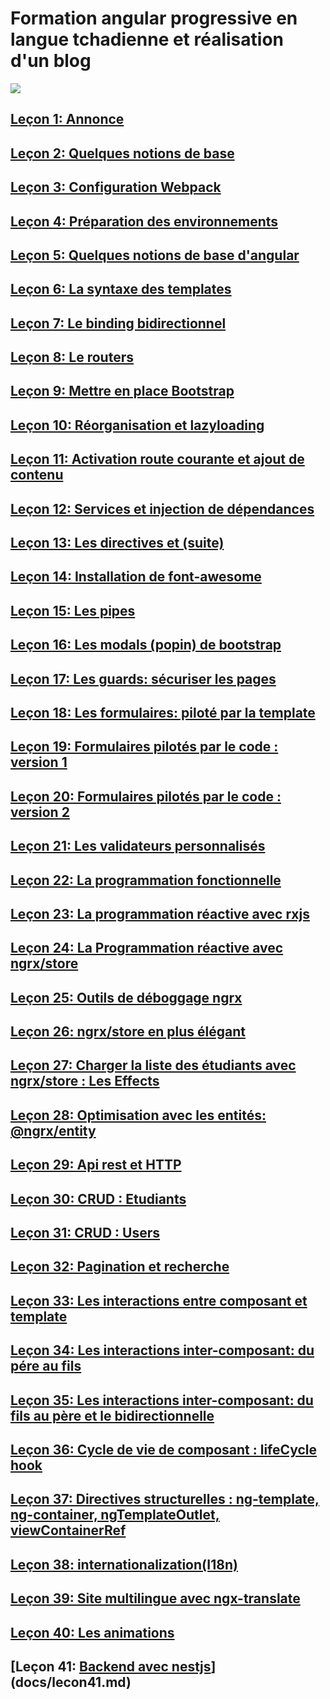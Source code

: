 # Formation angular progressive en langue tchadienne et réalisation d'un blog

![](images/gray.jpeg)

## [Leçon 1: Annonce](docs/lecon1.md)

## [Leçon 2: Quelques notions de base](docs/lecon2.md)

## [Leçon 3: Configuration Webpack](docs/lecon3.md)

## [Leçon 4: Préparation des environnements](docs/lecon4.md)

## [Leçon 5: Quelques notions de base d'angular](docs/lecon5.md)

## [Leçon 6: La syntaxe des templates](docs/lecon6.md)

## [Leçon 7: Le binding bidirectionnel](docs/lecon7.md)

## [Leçon 8: Le routers](docs/lecon8.md)

## [Leçon 9: Mettre en place Bootstrap](docs/lecon9.md)

## [Leçon 10: Réorganisation et lazyloading](docs/lecon10.md)

## [Leçon 11: Activation route courante et ajout de contenu](docs/lecon11.md)

## [Leçon 12: Services et injection de dépendances](docs/lecon12.md)

## [Leçon 13: Les directives et (suite)](docs/lecon13.md)

## [Leçon 14: Installation de font-awesome ](docs/lecon14.md)

## [Leçon 15: Les pipes ](docs/lecon15.md)

## [Leçon 16: Les modals (popin) de bootstrap ](docs/lecon16.md)

## [Leçon 17: Les guards: sécuriser les pages ](docs/lecon17.md)

## [Leçon 18: Les formulaires: piloté par la template ](docs/lecon18.md)

## [Leçon 19: Formulaires pilotés par le code : version 1](docs/lecon19.md)

## [Leçon 20: Formulaires pilotés par le code : version 2](docs/lecon20.md)

## [Leçon 21: Les validateurs personnalisés](docs/lecon21.md)

## [Leçon 22: La programmation fonctionnelle](docs/lecon22.md)

## [Leçon 23: La programmation réactive avec rxjs](docs/lecon23.md)

## [Leçon 24: La Programmation réactive avec ngrx/store](docs/lecon24.md)

## [Leçon 25: Outils de déboggage ngrx](docs/lecon25.md)

## [Leçon 26: ngrx/store en plus élégant](docs/lecon26.md)

## [Leçon 27: Charger la liste des étudiants avec ngrx/store : Les Effects](docs/lecon27.md)

## [Leçon 28: Optimisation avec les entités:  @ngrx/entity](docs/lecon28.md)

## [Leçon 29: Api rest et HTTP](docs/lecon29.md)

## [Leçon 30: CRUD : Etudiants](docs/lecon30.md)

## [Leçon 31: CRUD : Users](docs/lecon31.md)

## [Leçon 32: Pagination et recherche](docs/lecon32.md)

## [Leçon 33: Les interactions entre composant et template ](docs/lecon33.md)

## [Leçon 34: Les interactions inter-composant: du pére au fils ](docs/lecon34.md)

## [Leçon 35: Les interactions inter-composant: du fils au père et le bidirectionnelle](docs/lecon35.md)

## [Leçon 36: Cycle de vie de composant : lifeCycle hook](docs/lecon36.md)

## [Leçon 37: Directives structurelles : ng-template, ng-container, ngTemplateOutlet, viewContainerRef](docs/lecon37.md)

## [Leçon 38: internationalization(I18n)](docs/lecon38.md)

## [Leçon 39: Site multilingue avec ngx-translate](docs/lecon39.md)

## [Leçon 40: Les animations](docs/lecon40.md)

## [Leçon 41: [Backend avec nestjs](https://github.com/nestjs/ng-universal)](docs/lecon41.md)
